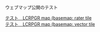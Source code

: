 ウェブマップ公開のテスト

<!-- <a href="https://hiro-maruyama.github.io/location-test/index.html">サンプル防災マップ</a>  -->

<a href="https://hiro-maruyama.github.io/location-test/index-lcrpgr2.html">テスト　LCRPGR map (basemap: rater tile</a>
<br>
<a href="https://hiro-maruyama.github.io/location-test/index-lcrpgr3.html">テスト　LCRPGR map (basemap: vector tile</a>
 
